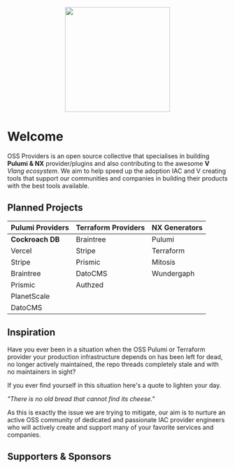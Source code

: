<p  align="center">
  <img width="240" height="240" src="https://user-images.githubusercontent.com/65465380/198850258-9d85787d-7b54-4431-a671-59e133173234.png">
</P>

# Welcome
OSS Providers is an open source collective that specialises in building **Pulumi & NX** provider/plugins and also contributing to the awesome **V** _Vlang ecosystem_. We aim to help speed up the adoption IAC and V creating tools that support our communities and companies in building their products with the best tools available.

## Planned Projects

| Pulumi Providers             | Terraform Providers     | NX Generators      |
| :--                          |     :--                 |     :--            |
| **Cockroach DB**             | Braintree               | Pulumi             |
| Vercel                       | Stripe                  | Terraform          |
| Stripe                       | Prismic                 | Mitosis            |
| Braintree                    | DatoCMS                 | Wundergaph         |
| Prismic                      | Authzed                 |                    |
| PlanetScale                  |                         |                    |
| DatoCMS                      |

## Inspiration

Have you ever been in a situation when the OSS Pulumi or Terraform provider your production infrastructure depends on has been left for dead, no longer actively maintained, the repo threads completely stale and with no maintainers in sight?

If you ever find yourself in this situation here's a quote to lighten your day.

_"There is no old bread that cannot find its cheese."_

As this is exactly the issue we are trying to mitigate, our aim is to nurture an active OSS community of dedicated and passionate IAC provider engineers who will actively create and support many of your favorite services and companies.

## Supporters & Sponsors
